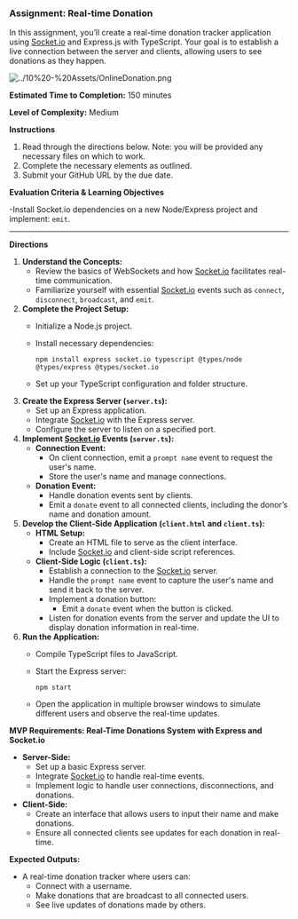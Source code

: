 ### Assignment: Real-time Donation

In this assignment, you’ll create a real-time donation tracker application using [Socket.io](http://socket.io/) and Express.js with TypeScript. Your goal is to establish a live connection between the server and clients, allowing users to see donations as they happen.

![../10%20-%20Assets/OnlineDonation.png](../10%20-%20Assets/OnlineDonation.png)

**Estimated Time to Completion:** 150 minutes

**Level of Complexity:** Medium

**Instructions**

1. Read through the directions below. Note: you will be provided any necessary files on which to work.
2. Complete the necessary elements as outlined.
3. Submit your GitHub URL by the due date. 

**Evaluation Criteria & Learning Objectives**

-Install Socket.io dependencies on a new Node/Express project and implement: `emit`.

---

**Directions**

1. **Understand the Concepts:**
    - Review the basics of WebSockets and how [Socket.io](http://socket.io/) facilitates real-time communication.
    - Familiarize yourself with essential [Socket.io](http://socket.io/) events such as `connect`, `disconnect`, `broadcast`, and `emit`.
2. **Complete the Project Setup:**
    - Initialize a Node.js project.
    - Install necessary dependencies:
        
        ```
        npm install express socket.io typescript @types/node @types/express @types/socket.io
        
        ```
        
    - Set up your TypeScript configuration and folder structure.
3. **Create the Express Server (`server.ts`):**
    - Set up an Express application.
    - Integrate [Socket.io](http://socket.io/) with the Express server.
    - Configure the server to listen on a specified port.
4. **Implement [Socket.io](http://socket.io/) Events (`server.ts`):**
    - **Connection Event:**
        - On client connection, emit a `prompt name` event to request the user's name.
        - Store the user's name and manage connections.
    - **Donation Event:**
        - Handle donation events sent by clients.
        - Emit a `donate` event to all connected clients, including the donor’s name and donation amount.
5. **Develop the Client-Side Application (`client.html` and `client.ts`):**
    - **HTML Setup:**
        - Create an HTML file to serve as the client interface.
        - Include [Socket.io](http://socket.io/) and client-side script references.
    - **Client-Side Logic (`client.ts`):**
        - Establish a connection to the [Socket.io](http://socket.io/) server.
        - Handle the `prompt name` event to capture the user's name and send it back to the server.
        - Implement a donation button:
            - Emit a `donate` event when the button is clicked.
        - Listen for donation events from the server and update the UI to display donation information in real-time.
6. **Run the Application:**
    - Compile TypeScript files to JavaScript.
    - Start the Express server:
        
        ```
        npm start
        
        ```
        
    - Open the application in multiple browser windows to simulate different users and observe the real-time updates.


**MVP Requirements: Real-Time Donations System with Express and Socket.io**

- **Server-Side:**
    - Set up a basic Express server.
    - Integrate [Socket.io](http://socket.io/) to handle real-time events.
    - Implement logic to handle user connections, disconnections, and donations.
- **Client-Side:**
    - Create an interface that allows users to input their name and make donations.
    - Ensure all connected clients see updates for each donation in real-time.

**Expected Outputs:**

- A real-time donation tracker where users can:
    - Connect with a username.
    - Make donations that are broadcast to all connected users.
    - See live updates of donations made by others.
